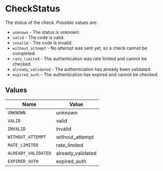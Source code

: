 # CheckStatus

The status of the check. Possible values are:
  * `unknown` - The status is unknown.
  * `valid` - The code is valid.
  * `invalid` - The code is invalid.
  * `without_attempt` - No attempt was sent yet, so a check cannot be completed.
  * `rate_limited` - The authentication was rate limited and cannot be checked.
  * `already_validated` - The authentication has already been validated.
  * `expired_auth` - The authentication has expired and cannot be checked.



## Values

| Name                | Value               |
| ------------------- | ------------------- |
| `UNKNOWN`           | unknown             |
| `VALID`             | valid               |
| `INVALID`           | invalid             |
| `WITHOUT_ATTEMPT`   | without_attempt     |
| `RATE_LIMITED`      | rate_limited        |
| `ALREADY_VALIDATED` | already_validated   |
| `EXPIRED_AUTH`      | expired_auth        |